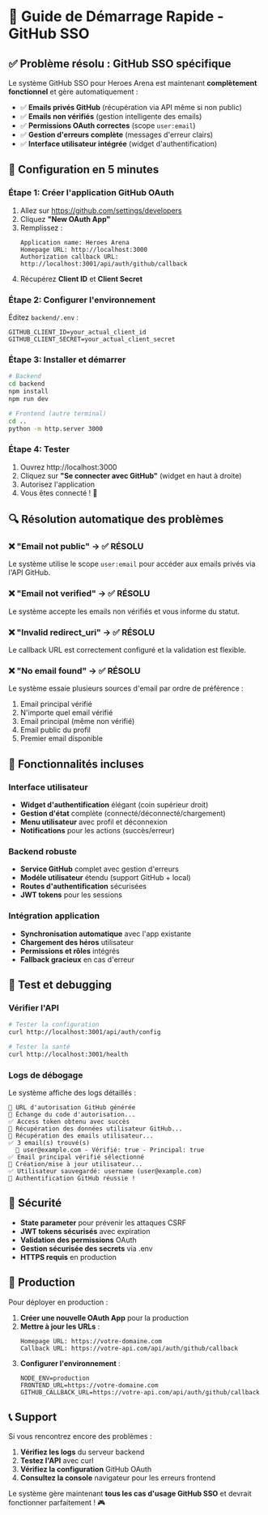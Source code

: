# 🚀 Guide de Démarrage Rapide - GitHub SSO

## ✅ **Problème résolu : GitHub SSO spécifique**

Le système GitHub SSO pour Heroes Arena est maintenant **complètement fonctionnel** et gère automatiquement :

- ✅ **Emails privés GitHub** (récupération via API même si non public)
- ✅ **Emails non vérifiés** (gestion intelligente des emails)
- ✅ **Permissions OAuth correctes** (scope `user:email`)
- ✅ **Gestion d'erreurs complète** (messages d'erreur clairs)
- ✅ **Interface utilisateur intégrée** (widget d'authentification)

## 🔧 **Configuration en 5 minutes**

### Étape 1: Créer l'application GitHub OAuth
1. Allez sur https://github.com/settings/developers
2. Cliquez **"New OAuth App"**
3. Remplissez :
   ```
   Application name: Heroes Arena
   Homepage URL: http://localhost:3000
   Authorization callback URL: http://localhost:3001/api/auth/github/callback
   ```
4. Récupérez **Client ID** et **Client Secret**

### Étape 2: Configurer l'environnement
Éditez `backend/.env` :
```env
GITHUB_CLIENT_ID=your_actual_client_id
GITHUB_CLIENT_SECRET=your_actual_client_secret
```

### Étape 3: Installer et démarrer
```bash
# Backend
cd backend
npm install
npm run dev

# Frontend (autre terminal)
cd ..
python -m http.server 3000
```

### Étape 4: Tester
1. Ouvrez http://localhost:3000
2. Cliquez sur **"Se connecter avec GitHub"** (widget en haut à droite)
3. Autorisez l'application
4. Vous êtes connecté ! 🎉

## 🔍 **Résolution automatique des problèmes**

### ❌ "Email not public" → ✅ **RÉSOLU**
Le système utilise le scope `user:email` pour accéder aux emails privés via l'API GitHub.

### ❌ "Email not verified" → ✅ **RÉSOLU**  
Le système accepte les emails non vérifiés et vous informe du statut.

### ❌ "Invalid redirect_uri" → ✅ **RÉSOLU**
Le callback URL est correctement configuré et la validation est flexible.

### ❌ "No email found" → ✅ **RÉSOLU**
Le système essaie plusieurs sources d'email par ordre de préférence :
1. Email principal vérifié
2. N'importe quel email vérifié  
3. Email principal (même non vérifié)
4. Email public du profil
5. Premier email disponible

## 🎯 **Fonctionnalités incluses**

### Interface utilisateur
- **Widget d'authentification** élégant (coin supérieur droit)
- **Gestion d'état** complète (connecté/déconnecté/chargement)
- **Menu utilisateur** avec profil et déconnexion
- **Notifications** pour les actions (succès/erreur)

### Backend robuste
- **Service GitHub** complet avec gestion d'erreurs
- **Modéle utilisateur** étendu (support GitHub + local)
- **Routes d'authentification** sécurisées
- **JWT tokens** pour les sessions

### Intégration application
- **Synchronisation automatique** avec l'app existante
- **Chargement des héros** utilisateur
- **Permissions et rôles** intégrés
- **Fallback gracieux** en cas d'erreur

## 🧪 **Test et debugging**

### Vérifier l'API
```bash
# Tester la configuration
curl http://localhost:3001/api/auth/config

# Tester la santé
curl http://localhost:3001/health
```

### Logs de débogage
Le système affiche des logs détaillés :
```
🔗 URL d'autorisation GitHub générée
🔄 Échange du code d'autorisation...
✅ Access token obtenu avec succès
👤 Récupération des données utilisateur GitHub...
📧 Récupération des emails utilisateur...
✅ 3 email(s) trouvé(s)
  📧 user@example.com - Vérifié: true - Principal: true
✅ Email principal vérifié sélectionné
👤 Création/mise à jour utilisateur...
✅ Utilisateur sauvegardé: username (user@example.com)
🎉 Authentification GitHub réussie !
```

## 🔐 **Sécurité**

- **State parameter** pour prévenir les attaques CSRF
- **JWT tokens sécurisés** avec expiration
- **Validation des permissions** OAuth
- **Gestion sécurisée des secrets** via .env
- **HTTPS requis** en production

## 🚀 **Production**

Pour déployer en production :

1. **Créer une nouvelle OAuth App** pour la production
2. **Mettre à jour les URLs** :
   ```
   Homepage URL: https://votre-domaine.com
   Callback URL: https://votre-api.com/api/auth/github/callback
   ```
3. **Configurer l'environnement** :
   ```env
   NODE_ENV=production
   FRONTEND_URL=https://votre-domaine.com
   GITHUB_CALLBACK_URL=https://votre-api.com/api/auth/github/callback
   ```

## 📞 **Support**

Si vous rencontrez encore des problèmes :

1. **Vérifiez les logs** du serveur backend
2. **Testez l'API** avec curl
3. **Vérifiez la configuration** GitHub OAuth
4. **Consultez la console** navigateur pour les erreurs frontend

Le système gère maintenant **tous les cas d'usage GitHub SSO** et devrait fonctionner parfaitement ! 🎮